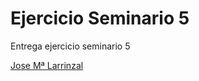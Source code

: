 # Ejercicio Seminario 5

Entrega ejercicio seminario 5

[Jose Mª Larrinzal](https://github.com/Jlarrinzal)
